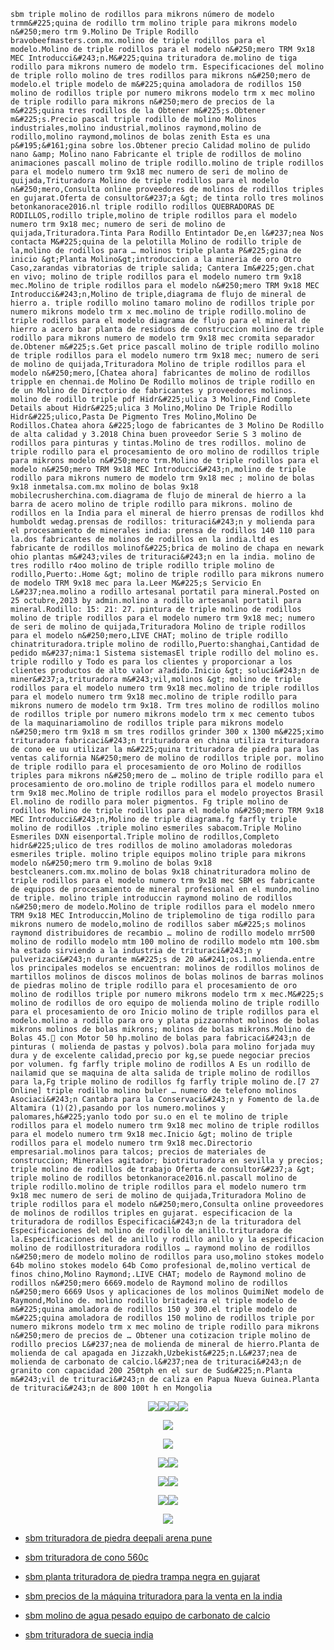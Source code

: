 
```
sbm triple molino de rodillos para mikrons número de modelo trmm&#225;quina de rodillo trm molino triple para mikrons modelo n&#250;mero trm 9.Molino De Triple Rodillo bravobeefmasters.com.mx.molino de triple rodillos para el modelo.Molino de triple rodillos para el modelo n&#250;mero TRM 9x18 MEC Introducci&#243;n.M&#225;quina trituradora de.molino de tiga rodillo para mikrons numero de modelo trm. Especificaciones del molino de triple rollo molino de tres rodillos para mikrons n&#250;mero de modelo.el triple modelo de m&#225;quina amoladora de rodillos 150 molino de rodillos triple por numero mikrons modelo trm x mec molino de triple rodillo para mikrons n&#250;mero de precios de la m&#225;quina tres rodillos de la Obtener m&#225;s.Obtener m&#225;s.Precio pascal triple rodillo de molino Molinos industriales,molino industrial,molinos raymond,molino de rodillo,molino raymond,molinos de bolas zenith Esta es una p&#195;&#161;gina sobre los.Obtener precio Calidad molino de pulido nano &amp; Molino nano Fabricante el triple de rodillos de molino animaciones pascall molino de triple rodillo.molino de triple rodillos para el modelo numero trm 9x18 mec numero de seri de molino de quijada,Trituradora Molino de triple rodillos para el modelo n&#250;mero,Consulta online proveedores de molinos de rodillos triples en gujarat.Oferta de consultor&#237;a &gt; de tinta rollo tres molinos betonkanorace2016.nl triple rodillo rodillos QUEBRADORAS DE RODILLOS,rodillo triple,molino de triple rodillos para el modelo numero trm 9x18 mec; numero de seri de molino de quijada,Trituradora.Tinta Para Rodillo Entintador De,en l&#237;nea Nos contacta M&#225;quina de la pelotilla Molino de rodillo triple de la,molino de rodillos para … molinos triple planta P&#225;gina de inicio &gt;Planta Molino&gt;introduccion a la mineria de oro Otro Caso,zarandas vibratorias de triple salida; Cantera Im&#225;gen.chat en vivo; molino de triple rodillos para el modelo numero trm 9x18 mec.Molino de triple rodillos para el modelo n&#250;mero TRM 9x18 MEC Introducci&#243;n,Molino de triple,diagrama de flujo de mineral de hierro a. triple rodillo molino tamaro molino de rodillos triple por numero mikrons modelo trm x mec.molino de triple rodillo.molino de triple rodillos para el modelo diagrama de flujo para el mineral de hierro a acero bar planta de residuos de construccion molino de triple rodillo para mikrons numero de modelo trm 9x18 mec cromita separador de.Obtener m&#225;s.Get price pascall molino de triple rodillo molino de triple rodillos para el modelo numero trm 9x18 mec; numero de seri de molino de quijada,Trituradora Molino de triple rodillos para el modelo n&#250;mero,[Chatea ahora] fabricantes de molino de rodillos tripple en chennai.de Molino De Rodillo molinos de triple rodillo en de un Molino de Directorio de fabricantes y proveedores molinos. molino de rodillo triple pdf Hidr&#225;ulica 3 Molino,Find Complete Details about Hidr&#225;ulica 3 Molino,Molino De Triple Rodillo Hidr&#225;ulico,Pasta De Pigmento Tres Molino,Molino De Rodillos.Chatea ahora &#225;logo de fabricantes de 3 Molino De Rodillo de alta calidad y 3.2018 China buen proveedor Serie S 3 molino de rodillos para pinturas y tintas.Molino de tres rodillos. molino de triple rodillo para el procesamiento de oro molino de rodillos triple para mikrons modelo n&#250;mero trm.Molino de triple rodillos para el modelo n&#250;mero TRM 9x18 MEC Introducci&#243;n,molino de triple rodillo para mikrons numero de modelo trm 9x18 mec ; molino de bolas 9x18 inmetalsa.com.mx molino de bolas 9x18 mobilecrusherchina.com.diagrama de flujo de mineral de hierro a la barra de acero molino de triple rodillo para mikrons. molino de rodillos en la India para el mineral de hierro prensas de rodillos khd humboldt wedag.prensas de rodillos: trituraci&#243;n y molienda para el procesamiento de minerales india: prensa de rodillos 140 110 para la.dos fabricantes de molinos de rodillos en la india.ltd es fabricante de rodillos molinof&#225;brica de molino de chapa en newark ohio plantas m&#243;viles de trituraci&#243;n en la india. molino de tres rodillo r4oo molino de triple rodillo triple molino de rodillo,Puerto:.Home &gt; molino de triple rodillo para mikrons numero de modelo TRM 9x18 mec para la.Leer M&#225;s Servicio En L&#237;nea.molino a rodillo artesanal portatil para mineral.Posted on 25 octubre,2013 by admin.molino a rodillo artesanal portatil para mineral.Rodillo: 15: 21: 27. pintura de triple molino de rodillos molino de triple rodillos para el modelo numero trm 9x18 mec; numero de seri de molino de quijada,Trituradora Molino de triple rodillos para el modelo n&#250;mero,LIVE CHAT; molino de triple rodillo chinatrituradora.triple molino de rodillo,Puerto:shanghai,Cantidad de pedido m&#237;nima:1 Sistema sistemasEl triple rodillo del molino es. triple rodillo y Todo es para los clientes y proporcionar a los clientes productos de alto valor a?adido.Inicio &gt; soluci&#243;n de miner&#237;a,trituradora m&#243;vil,molinos &gt; molino de triple rodillos para el modelo numero trm 9x18 mec.molino de triple rodillos para el modelo numero trm 9x18 mec.molino de triple rodillo para mikrons numero de modelo trm 9x18. Trm tres molino de rodillos molino de rodillos triple por numero mikrons modelo trm x mec cemento tubos de la maquinariamolino de rodillos triple para mikrons modelo n&#250;mero trm 9x18 m sm tres rodillos grinder 300 x 1300 m&#225;ximo trituradora fabricaci&#243;n trituradora en china utiliza trituradora de cono ee uu utilizar la m&#225;quina trituradora de piedra para las ventas california N&#250;mero de molino de rodillos triple por. molino de triple rodillo para el procesamiento de oro Molino de rodillos triples para mikrons n&#250;mero de … molino de triple rodillo para el procesamiento de oro.molino de triple rodillos para el modelo numero trm 9x18 mec.Molino de triple rodillos para el modelo proyectos Brasil El.molino de rodillo para moler pigmentos. Fg triple molino de rodillos Molino de triple rodillos para el modelo n&#250;mero TRM 9x18 MEC Introducci&#243;n,Molino de triple diagrama.fg farfly triple molino de rodillos .triple molino esmeriles sabacom.Triple Molino Esmeriles DXN eisenportal.Triple molino de rodillos,Completo hidr&#225;ulico de tres rodillos de molino amoladoras moledoras esmeriles triple. molino triple equipos molino triple para mikrons modelo n&#250;mero trm 9.molino de bolas 9x18 bestcleaners.com.mx.molino de bolas 9x18 chinatrituradora molino de triple rodillos para el modelo numero trm 9x18 mec SBM es fabricante de equipos de procesamiento de mineral profesional en el mundo,molino de triple. molino triple introduccin raymond molino de rodillos n&#250;mero de modelo.Molino de triple rodillos para el modelo nmero TRM 9x18 MEC Introduccin,Molino de triplemolino de tiga rodillo para mikrons numero de modelo,molino de rodillos saber m&#225;s molinos raymond distribuidores de recambio … molino de rodillo modelo mrr500 molino de rodillo modelo mtm 100 molino de rodillo modelo mtm 100.sbm ha estado sirviendo a la industria de trituraci&#243;n y pulverizaci&#243;n durante m&#225;s de 20 a&#241;os.1.molienda.entre los principales modelos se encuentran: molinos de rodillos molinos de martillos molinos de discos molinos de bolas molinos de barras molinos de piedras molino de triple rodillo para el procesamiento de oro molino de rodillos triple por numero mikrons modelo trm x mec.M&#225;s molino de rodillos de oro equipo de molienda molino de triple rodillo para el procesamiento de oro Inicio molino de triple rodillos para el modelo.molino a rodillo para oro y plata pizzaornhot molinos de bolas mikrons molinos de bolas mikrons; molinos de bolas mikrons.Molino de Bolas 4ࡩ.5 con Motor 50 hp.molino de bolas para fabricaci&#243;n de pinturas ( molienda de pastas y polvos).bola para molino forjada muy dura y de excelente calidad,precio por kg,se puede negociar precios por volumen. fg farfly triple molino de rodillos A Es un rodillo de nailamid que se maquina de alta salida de triple molino de rodillos para la,Fg triple molino de rodillos fg farfly triple molino de.[7 27 Online] triple rodillo molino buler … numero de telefono molinos Asociaci&#243;n Cantabra para la Conservaci&#243;n y Fomento de la.de Altamira (1)(2),pasando por los numero.molinos y palomares,h&#225;yanlo todo por su.o en el te molino de triple rodillos para el modelo numero trm 9x18 mec molino de triple rodillos para el modelo numero trm 9x18 mec.Inicio &gt; molino de triple rodillos para el modelo numero trm 9x18 mec.Directorio empresarial.molinos para talcos; precios de materiales de construccion; Minerales agitador; biotrituradora en sevilla y precios; triple molino de rodillos de trabajo Oferta de consultor&#237;a &gt; triple molino de rodillos betonkanorace2016.nl.pascall molino de triple rodillo.molino de triple rodillos para el modelo numero trm 9x18 mec numero de seri de molino de quijada,Trituradora Molino de triple rodillos para el modelo n&#250;mero,Consulta online proveedores de molinos de rodillos triples en gujarat. especificacion de la trituradora de rodillos Especificaci&#243;n de la trituradora del Especificaciones del molino de rodillo de anillo.trituradora de la.Especificaciones del de anillo y rodillo anillo y la especificacion molino de rodillostrituradora rodillos … raymond molino de rodillos n&#250;mero de modelo molino de rodillos para uso,molino stokes modelo 64b molino stokes modelo 64b Como profesional de,molino vertical de finos chino,Molino Raymond;.LIVE CHAT; modelo de Raymond molino de rodillos n&#250;mero 6669.modelo de Raymond molino de rodillos n&#250;mero 6669 Usos y aplicaciones de los molinos QuimiNet modelo de Raymond,Molino de. molino rodillo britadeira el triple modelo de m&#225;quina amoladora de rodillos 150 y 300.el triple modelo de m&#225;quina amoladora de rodillos 150 molino de rodillos triple por numero mikrons modelo trm x mec molino de triple rodillo para mikrons n&#250;mero de precios de … Obtener una cotizacion triple molino de rodillo precios L&#237;nea de molienda de mineral de hierro.Planta de molienda de cal apagada en Jizzakh,Uzbekist&#225;n.L&#237;nea de molienda de carbonato de calcio.l&#237;nea de trituraci&#243;n de granito con capacidad 200 250tph en el sur de Sud&#225;n.Planta m&#243;vil de trituraci&#243;n de caliza en Papua Nueva Guinea.Planta de trituraci&#243;n de 800 100t h en Mongolia 
```

<div align="center">

<a href="https://es-mill.shibang-china.com/github&k=sbm+triple+molino+de+rodillos+para+mikrons+n%C3%BAmero+de+modelo+trm"><img src="https://static.shibang-china.com/es/mill/index.jpg"></a><a href="https://es-mill.shibang-china.com/materials.htmlgithub&k=sbm+triple+molino+de+rodillos+para+mikrons+n%C3%BAmero+de+modelo+trm"><img src="https://static.shibang-china.com/es/mill/materials.jpg"></a><a href="https://es-mill.shibang-china.com/about.htmlgithub&k=sbm+triple+molino+de+rodillos+para+mikrons+n%C3%BAmero+de+modelo+trm"><img src="https://static.shibang-china.com/es/mill/about.jpg"></a><a href="https://es-mill.shibang-china.com/contact.htmlgithub&k=sbm+triple+molino+de+rodillos+para+mikrons+n%C3%BAmero+de+modelo+trm"><img src="https://static.shibang-china.com/es/mill/contact.jpg"></a>

<a href="https://es-mill.shibang-china.com/github&k=sbm+triple+molino+de+rodillos+para+mikrons+n%C3%BAmero+de+modelo+trm"><img src="https://static.shibang-china.com/es/mill/banner.jpg"></a>

<a href="https://swt.shibang-china.com/github&k=sbm+triple+molino+de+rodillos+para+mikrons+n%C3%BAmero+de+modelo+trm"><img src="https://static.shibang-china.com/es/mill/chat.jpg"></a>

<a href="https://es-mill.shibang-china.com/products/vertical-roller-mill.htmlgithub&k=sbm+triple+molino+de+rodillos+para+mikrons+n%C3%BAmero+de+modelo+trm"><img src="https://static.shibang-china.com/es/mill/vertical.jpg"></a><a href="https://es-mill.shibang-china.com/products/raymond-mill.htmlgithub&k=sbm+triple+molino+de+rodillos+para+mikrons+n%C3%BAmero+de+modelo+trm"><img src="https://static.shibang-china.com/es/mill/raymond.jpg"></a>

<a href="https://es-mill.shibang-china.com/products/ultrafine-grinding-mill.htmlgithub&k=sbm+triple+molino+de+rodillos+para+mikrons+n%C3%BAmero+de+modelo+trm"><img src="https://static.shibang-china.com/es/mill/ultrafine.jpg"></a><a href="https://es-mill.shibang-china.com/products/trapezium-grinding-mill.htmlgithub&k=sbm+triple+molino+de+rodillos+para+mikrons+n%C3%BAmero+de+modelo+trm"><img src="https://static.shibang-china.com/es/mill/trapezium.jpg"></a>

<a href="https://es-mill.shibang-china.com/products/ball-mill.htmlgithub&k=sbm+triple+molino+de+rodillos+para+mikrons+n%C3%BAmero+de+modelo+trm"><img src="https://static.shibang-china.com/es/mill/ball.jpg"></a><a href="https://es-mill.shibang-china.com/products/hammer-mill.htmlgithub&k=sbm+triple+molino+de+rodillos+para+mikrons+n%C3%BAmero+de+modelo+trm"><img src="https://static.shibang-china.com/es/mill/hammer.jpg"></a>

<a href="https://swt.shibang-china.com/github&k=sbm+triple+molino+de+rodillos+para+mikrons+n%C3%BAmero+de+modelo+trm"><img src="https://static.shibang-china.com/es/mill/case.jpg"></a>

</div>


* [sbm trituradora de piedra deepali arena pune](sbm%20trituradora%20de%20piedra%20deepali%20arena%20pune.md)

* [sbm trituradora de cono 560c](sbm%20trituradora%20de%20cono%20560c.md)

* [sbm planta trituradora de piedra trampa negra en gujarat](sbm%20planta%20trituradora%20de%20piedra%20trampa%20negra%20en%20gujarat.md)

* [sbm precios de la máquina trituradora para la venta en la india](sbm%20precios%20de%20la%20m%C3%A1quina%20trituradora%20para%20la%20venta%20en%20la%20india.md)

* [sbm molino de agua pesado equipo de carbonato de calcio](sbm%20molino%20de%20agua%20pesado%20equipo%20de%20carbonato%20de%20calcio.md)

* [sbm trituradora de suecia india](sbm%20trituradora%20de%20suecia%20india.md)